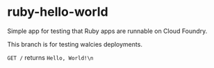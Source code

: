 # ruby-hello-world

Simple app for testing that Ruby apps are runnable on Cloud Foundry.

This branch is for testing walcies deployments.

`GET /` returns `Hello, World!\n`